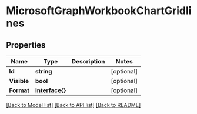 # MicrosoftGraphWorkbookChartGridlines

## Properties

Name | Type | Description | Notes
------------ | ------------- | ------------- | -------------
**Id** | **string** |  | [optional] 
**Visible** | **bool** |  | [optional] 
**Format** | [**interface{}**](.md) |  | [optional] 

[[Back to Model list]](../README.md#documentation-for-models) [[Back to API list]](../README.md#documentation-for-api-endpoints) [[Back to README]](../README.md)


